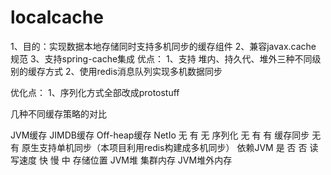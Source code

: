 # localcache
1、目的：实现数据本地存储同时支持多机同步的缓存组件
2、兼容javax.cache 规范
3、支持spring-cache集成
优点：
1、支持 堆内、持久代、堆外三种不同级别的缓存方式
2、使用redis消息队列实现多机数据同步

优化点：
1、序列化方式全部改成protostuff

几种不同缓存策略的对比

JVM缓存	JIMDB缓存	Off-heap缓存
NetIo	无	有	无
序列化	无	有	有
缓存同步	无	有	原生支持单机同步（本项目利用redis构建成多机同步）
依赖JVM	是	否	否
读写速度	快	慢	中
存储位置	JVM堆	集群内存	JVM堆外内存
